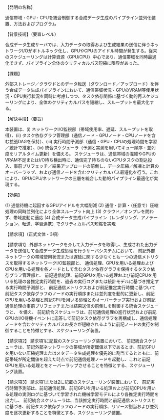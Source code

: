 【発明の名称】

通信帯域・GPU・CPUを統合制御する合成データ生成のパイプライン並列化装置、方法およびプログラム

【背景技術】（要旨レベル）

合成データ生成サーバでは、入力データの取得および生成結果の送信に伴うネットワークI/Oがボトルネック化し、GPUやCPUのアイドル時間が発生する。従来のスケジューリングは計算資源（GPU/CPU）中心であり、通信帯域を同時最適化できず、パイプライン全体のクリティカルパス短縮に限界があった。

【課題】

外部ストレージ／クラウドとのデータ転送（ダウンロード／アップロード）を伴う合成データ生成パイプラインにおいて、通信帯域状況・GPUのVRAM等使用状況・CPU実行状況を同時に考慮しつつ、タスク依存関係に基づく動的再スケジューリングにより、全体のクリティカルパスを短縮し、スループットを最大化する。

【解決手段】（要旨）

本装置は、(i) ネットワークI/O監視部（帯域使用率、遅延、スループットを取得）、(ii) タスク依存グラフ管理部（通信ノード・GPUノード・CPUノードを含む拡張DAGを保持）、(iii) 実行時間予測部（通信・GPU・CPUの処理時間を学習／統計で推定）、(iv) 統合スケジューラ（予測と実測を用いてキュー順序・並列度をリアルタイム更新）を備える。
スケジューラは、通信帯域の混雑やGPUのVRAM不足またはI/O待ち検出時に、通信完了待ちのないCPUタスクの割込投入、事前プリフェッチ／結果アップロードの前倒し、データ圧縮／解凍と計算のオーバーラップ、および通信ノードを含むクリティカルパス最短化を行う。これにより、GPU/CPU/ネットワークの三層を統合した動的パイプライン最適化が実現する。

【効果】

(1) 通信待機に起因するGPUアイドルを大幅削減
(2) 通信・計算・（任意で）圧縮処理の同時並列化により全体スループット向上
(3) クラウド／オンプレを問わず、帯域変動に適応
(4) 合成データ生成パイプライン（レンダリング、アノテーション、転送、学習連携）でクリティカルパス短縮を実現

【請求項】（正式文体・3項）

【請求項1】
外部ネットワークを介して入力データを取得し、生成された出力データを送信して合成データ生成処理を行うサーバシステムにおいて、
前記外部ネットワークの帯域使用状況または遅延に関する少なくとも一つの通信メトリクスを取得するネットワークI/O監視部と、
通信処理、GPUを用いる処理およびCPUを用いる処理を各ノードとして含むタスク依存グラフを保持するタスク依存グラフ管理部と、
前記通信処理、前記GPUを用いる処理および前記CPUを用いる処理の各推定実行時間を、過去の実行ログまたは統計モデルに基づき推定する実行時間予測部と、
前記通信メトリクスおよび前記推定実行時間に基づいて前記タスク依存グラフのノードの実行順序または並列度を動的に更新し、前記GPUを用いる処理と前記CPUを用いる処理とのオーバーラップ実行および前記通信処理の事前プリフェッチまたは結果送信の前倒しを制御する統合スケジューラと、
を備え、
前記統合スケジューラは、前記通信処理の進行状況および前記GPUのI/O待機イベントに応答して前記タスク依存グラフを再構成し、通信処理ノードを含むクリティカルパスの長さが短縮されるように前記ノードの実行を制御することを特徴とする、スケジューリング装置。

【請求項2】
請求項1に記載のスケジューリング装置において、
前記統合スケジューラは、前記外部ネットワークの帯域が所定閾値以下であるとき、前記GPUを用いない圧縮処理またはメタデータ生成処理を優先的に割当てるとともに、前記帯域が所定閾値を超えた時点で前記通信処理ノードを起動し、これと前記GPUを用いる処理とをオーバーラップさせることを特徴とする、スケジューリング装置。

【請求項3】
請求項1または2に記載のスケジューリング装置において、
前記実行時間予測部は、前記通信処理、前記GPUを用いる処理および前記CPUを用いる処理の実測ログに基づいて学習された機械学習モデルにより各推定実行時間を出力し、
前記統合スケジューラは、当該推定実行時間と前記通信メトリクスとに基づき、前記タスク依存グラフのノードの実行順序、リソース割当および並列度を逐次更新することを特徴とする、スケジューリング装置。
